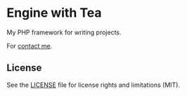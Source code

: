 # Engine with Tea

My PHP framework for writing projects.

For [contact me](http://gatopresto.com).

## License

See the [LICENSE](LICENSE) file for license rights and limitations (MIT).
